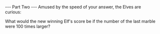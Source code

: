 --- Part Two ---
Amused by the speed of your answer, the Elves are curious:

What would the new winning Elf's score be if the number of the last marble were 100 times larger?
